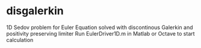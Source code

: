 # disgalerkin
1D Sedov problem for Euler Equation solved with discontinous Galerkin and positivity preserving limiter
Run EulerDriver1D.m in Matlab or Octave to start calculation
